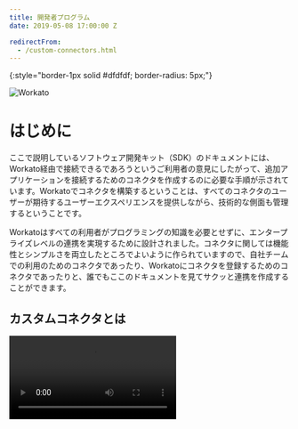 ```yaml
---
title: 開発者プログラム
date: 2019-05-08 17:00:00 Z

redirectFrom:
  - /custom-connectors.html
---
```

{:style="border-1px solid #dfdfdf; border-radius: 5px;"}

![Workato](https://d15ij1k610n9bt.cloudfront.net/github-img/workato-developer-program.png)

# はじめに
ここで説明しているソフトウェア開発キット（SDK）のドキュメントには、Workato経由で接続できるであろうというご利用者の意見にしたがって、追加アプリケーションを接続するためのコネクタを作成するのに必要な手順が示されています。Workatoでコネクタを構築するということは、すべてのコネクタのユーザーが期待するユーザーエクスペリエンスを提供しながら、技術的な側面も管理するということです。

Workatoはすべての利用者がプログラミングの知識を必要とせずに、エンタープライズレベルの連携を実現するために設計されました。コネクタに関しては機能性とシンプルさを両立したところでよいように作られていますので、自社チームでの利用のためのコネクタであったり、Workatoにコネクタを登録するためのコネクタであったりと、誰でもここのドキュメントを見てサクッと連携を作成することができます。

## カスタムコネクタとは

<Video src="https://www.youtube.com/embed/bfmavANqHNI" />

A connector allows Workato to interact with a single application through a series of [triggers](/recipes/triggers.md) and [actions](/recipes/actions.md). Triggers monitor for events that occur in the application you hope to connect to and kickstart a workflow of actions that we call [recipes](/workato-concepts.md#recipes). Actions carry out specific pre-defined operations in the target application.

Connectors built on the SDK are called **custom connectors**. These connectors have a private scope by default which means that they are only visible and available to the connector owner. After the connector is built and ready, you also have the ability to share it with others on various levels.

## 始める前に...
Workato has a whole host of other features and functionalities that might help you achieve what you are hoping for such as our universal HTTP connector or custom actions if your integration needs aren't so complex. [Learn more](/developing-connectors.md).

If you've decided that a custom connector is necessary, do check in at our [developer portal](https://developer.workato.com/) to see if anyone has contributed a custom connector to the application you're looking for. Our friendly support team via chat on our main website can also help you check our internal repository of custom connectors built by our customer success team.

Reading the SDK documentation is still useful as you'll be able to install these custom connectors and continue working on them if you wish to do so.

## ドキュメントフォーマット
This section will list everything you need to know about our SDK as well as provide some guides, walkthroughs, and example connectors that our users have built. You may use the links below to skip ahead to your desired section but it is recommended that you go through this documentation the order stated so as to not miss any of the features we have that might help you down the line.

> In our documentation, we default to JSON when giving examples. It is highly recommended that you read about how other data formats can be handled if the API you plan to connect to uses a different data format.
